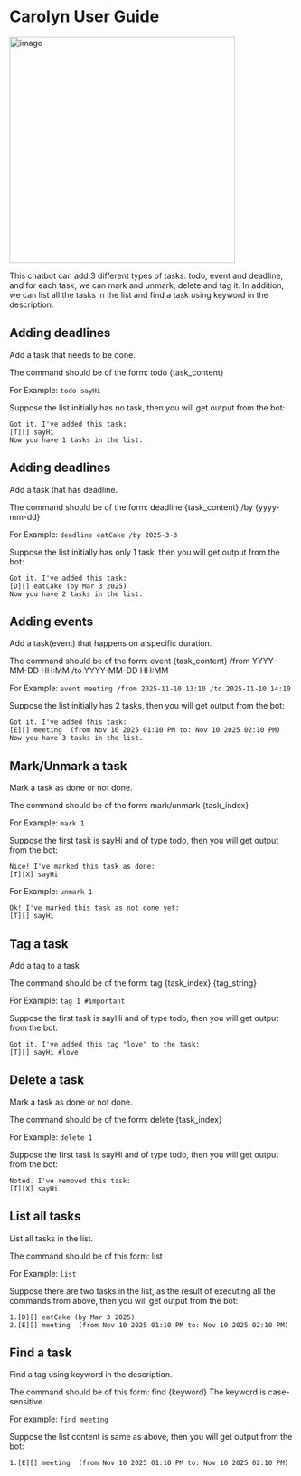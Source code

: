 # Carolyn User Guide

<img width="399" alt="image" src="https://github.com/user-attachments/assets/e384c6d8-0ab1-438a-ba51-566b0e3641cf" />


This chatbot can add 3 different types of tasks: todo, event and deadline, and for each task, we can mark and unmark, delete and tag it.
In addition, we can list all the tasks in the list and find a task using keyword in the description.

## Adding deadlines

Add a task that needs to be done.

The command should be of the form: todo {task_content}

For Example: `todo sayHi`

Suppose the list initially has no task, then you will get output from the bot:

```
Got it. I've added this task:
[T][] sayHi
Now you have 1 tasks in the list.
```

## Adding deadlines

Add a task that has deadline.

The command should be of the form: deadline {task_content} /by {yyyy-mm-dd}

For Example: `deadline eatCake /by 2025-3-3`

Suppose the list initially has only 1 task, then you will get output from the bot:

```
Got it. I've added this task:
[D][] eatCake (by Mar 3 2025)
Now you have 2 tasks in the list.
```

## Adding events

Add a task(event) that happens on a specific duration.

The command should be of the form: event {task_content} /from YYYY-MM-DD HH:MM /to YYYY-MM-DD HH:MM

For Example: `event meeting /from 2025-11-10 13:10 /to 2025-11-10 14:10`

Suppose the list initially has 2 tasks, then you will get output from the bot:

```
Got it. I've added this task:
[E][] meeting  (from Nov 10 2025 01:10 PM to: Nov 10 2025 02:10 PM)
Now you have 3 tasks in the list.
```

## Mark/Unmark a task

Mark a task as done or not done.

The command should be of the form: mark/unmark {task_index}

For Example: `mark 1`

Suppose the first task is sayHi and of type todo, then you will get output from the bot:

```
Nice! I've marked this task as done:
[T][X] sayHi
```

For Example: `unmark 1`

```
Ok! I've marked this task as not done yet:
[T][] sayHi
```

## Tag a task

Add a tag to a task

The command should be of the form: tag {task_index} {tag_string}

For Example: `tag 1 #important`

Suppose the first task is sayHi and of type todo, then you will get output from the bot:

```
Got it. I've added this tag "love" to the task:
[T][] sayHi #love
```

## Delete a task

Mark a task as done or not done.

The command should be of the form: delete {task_index}

For Example: `delete 1`

Suppose the first task is sayHi and of type todo, then you will get output from the bot:

```
Noted. I've removed this task:
[T][X] sayHi
```

## List all tasks

List all tasks in the list.

The command should be of this form: list

For Example: `list`

Suppose there are two tasks in the list, as the result of executing all the commands from above, 
then you will get output from the bot:

```
1.[D][] eatCake (by Mar 3 2025)
2.[E][] meeting  (from Nov 10 2025 01:10 PM to: Nov 10 2025 02:10 PM)
```

## Find a task

Find a tag using keyword in the description.

The command should be of this form: find {keyword}
The keyword is case-sensitive.

For example: `find meeting`

Suppose the list content is same as above, then you will get output from the bot:

```
1.[E][] meeting  (from Nov 10 2025 01:10 PM to: Nov 10 2025 02:10 PM)
```
